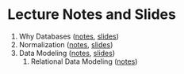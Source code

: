 # Lecture Notes and Slides

1. Why Databases ([notes](why-databases.md), [slides](why-databases-slides.pdf))
2. Normalization ([notes](normalization.md), [slides](normalization-slides.pdf)) 
3. Data Modeling ([notes](modeling.md), [slides](normalization-slides.pdf))
   1. Relational Data Modeling ([notes](relational.md))

